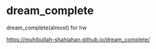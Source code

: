 # dream_complete
dream_complete(almost) for hw

https://muhibullah-shahjahan.github.io/dream_complete/
